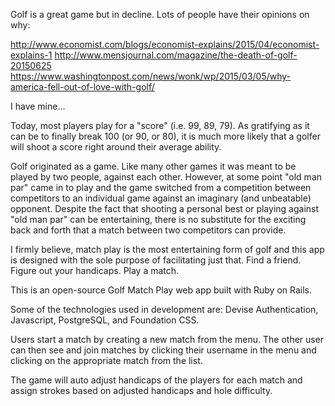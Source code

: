 <!-- ![Build Status](https://codeship.com/projects/93141260-e8b8-0133-1109-0a601490f276/status?branch=master)
![Code Climate](https://codeclimate.com/github/evanlouden/breakable_toy.png)
[![Coverage Status](https://coveralls.io/repos/github/evanlouden/breakable_toy/badge.svg?branch=master)](https://coveralls.io/github/evanlouden/breakable_toy?branch=master) -->

Golf is a great game but in decline. Lots of people have their opinions on why:

http://www.economist.com/blogs/economist-explains/2015/04/economist-explains-1
http://www.mensjournal.com/magazine/the-death-of-golf-20150625
https://www.washingtonpost.com/news/wonk/wp/2015/03/05/why-america-fell-out-of-love-with-golf/

I have mine...

Today, most players play for a "score" (i.e. 99, 89, 79). As gratifying as it can be to finally break 100 (or 90, or 80), it is much more likely that a golfer will shoot a score right around their average ability.

Golf originated as a game. Like many other games it was meant to be played by two people, against each other. However, at some point "old man par" came in to play and the game switched from a competition between competitors to an individual game against an imaginary (and unbeatable) opponent. Despite the fact that shooting a personal best or playing against "old man par" can be entertaining, there is no substitute for the exciting back and forth that a match between two competitors can provide.

I firmly believe, match play is the most entertaining form of golf and this app is designed with the sole purpose of facilitating just that. Find a friend. Figure out your handicaps. Play a match.

This is an open-source Golf Match Play web app built with Ruby on Rails.

Some of the technologies used in development are: Devise Authentication, Javascript, PostgreSQL, and Foundation CSS.

Users start a match by creating a new match from the menu. The other user can then see and join matches by clicking their username in the menu and clicking on the appropriate match from the list.

The game will auto adjust handicaps of the players for each match and assign strokes based on adjusted handicaps and hole difficulty.
